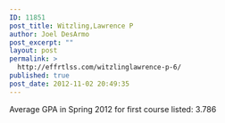 ```yaml
---
ID: 11851
post_title: Witzling,Lawrence P
author: Joel DesArmo
post_excerpt: ""
layout: post
permalink: >
  http://effrtlss.com/witzlinglawrence-p-6/
published: true
post_date: 2012-11-02 20:49:35
---
```

<p>Average GPA in Spring 2012 for first course listed: 3.786</p>
